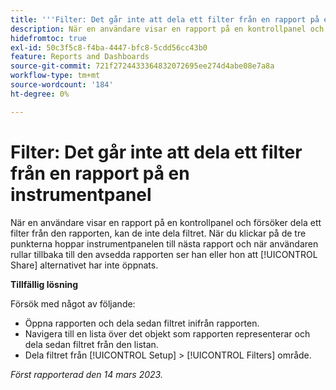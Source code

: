 ```yaml
---
title: '''Filter: Det går inte att dela ett filter från en rapport på en instrumentpanel'
description: När en användare visar en rapport på en kontrollpanel och försöker dela ett filter från den rapporten, kan de inte dela filtret. Om du klickar på de tre punkterna hoppar instrumentpanelen till nästa rapport och när användaren rullar tillbaka till den avsedda rapporten ser han eller hon att alternativet Dela inte har öppnats.
hidefromtoc: true
exl-id: 50c3f5c8-f4ba-4447-bfc8-5cdd56cc43b0
feature: Reports and Dashboards
source-git-commit: 721f2724433364832072695ee274d4abe08e7a8a
workflow-type: tm+mt
source-wordcount: '184'
ht-degree: 0%

---
```


# Filter: Det går inte att dela ett filter från en rapport på en instrumentpanel

<!--Requested article: Valid issue, won't fix:-->

När en användare visar en rapport på en kontrollpanel och försöker dela ett filter från den rapporten, kan de inte dela filtret. När du klickar på de tre punkterna hoppar instrumentpanelen till nästa rapport och när användaren rullar tillbaka till den avsedda rapporten ser han eller hon att [!UICONTROL Share] alternativet har inte öppnats.

**Tillfällig lösning**

Försök med något av följande:

* Öppna rapporten och dela sedan filtret inifrån rapporten.
* Navigera till en lista över det objekt som rapporten representerar och dela sedan filtret från den listan.
* Dela filtret från [!UICONTROL Setup] > [!UICONTROL Filters] område.

_Först rapporterad den 14 mars 2023._
